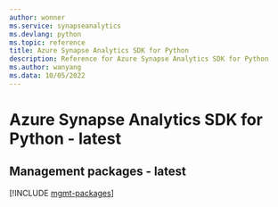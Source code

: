 ```yaml
---
author: wonner
ms.service: synapseanalytics
ms.devlang: python
ms.topic: reference
title: Azure Synapse Analytics SDK for Python
description: Reference for Azure Synapse Analytics SDK for Python
ms.author: wanyang
ms.data: 10/05/2022
---
```

# Azure Synapse Analytics SDK for Python - latest

## Management packages - latest
[!INCLUDE [mgmt-packages](synapse-analytics-mgmt-index.md)]